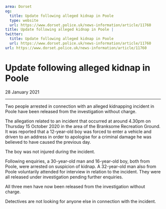 ```yaml
area: Dorset
og:
  title: Update following alleged kidnap in Poole
  type: website
  url: https://www.dorset.police.uk/news-information/article/11760
title: Update following alleged kidnap in Poole |
twitter:
  title: Update following alleged kidnap in Poole
  url: https://www.dorset.police.uk/news-information/article/11760
url: https://www.dorset.police.uk/news-information/article/11760
```

# Update following alleged kidnap in Poole

28 January 2021

* * *

Two people arrested in connection with an alleged kidnapping incident in Poole have been released from the investigation without charge.

The allegation related to an incident that occurred at around 4.30pm on Thursday 15 October 2020 in the area of the Branksome Recreation Ground. It was reported that a 12-year-old boy was forced to enter a vehicle and driven to an address in order to apologise for a criminal damage he was believed to have caused the previous day.

The boy was not injured during the incident.

Following enquiries, a 30-year-old man and 16-year-old boy, both from Poole, were arrested on suspicion of kidnap. A 32-year-old man also from Poole voluntarily attended for interview in relation to the incident. They were all released under investigation pending further enquiries.

All three men have now been released from the investigation without charge.

Detectives are not looking for anyone else in connection with the incident.
